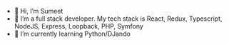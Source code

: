- 👋 Hi, I’m Sumeet
- 👀 I’m a full stack developer. My tech stack is React, Redux, Typescript, NodeJS, Express, Loopback, PHP, Symfony
- 🌱 I’m currently learning Python/DJando
